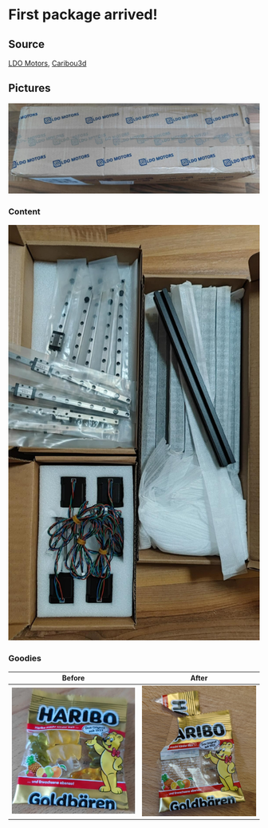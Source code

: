 # First package arrived!

## Source

[LDO Motors](http://ldomotors.com), [Caribou3d](https://caribou3d.com)

## Pictures

![Package arrived!](/pictures/first_package_1.jpeg)

### Content

![Package contents](/pictures/first_package_contents.jpeg)  



### Goodies

| Before | After |
| ------ | ----- |
| ![Before](/pictures/first_package_extras.jpeg) | ![After](/pictures/first_package_extras_after.jpeg) |